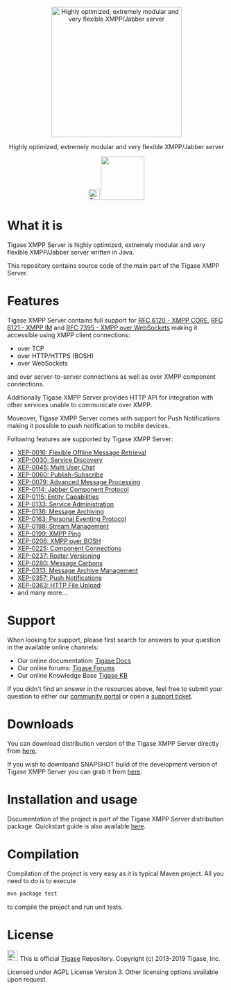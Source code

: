 <p align="center">
  <a href="https://tigase.net/">
    <img
      alt="Highly optimized, extremely modular and very flexible XMPP/Jabber server"
      src="https://github.com/tigaseinc/devops-youtrack/blob/master/assets/tigase-logo.png"
      width="300"
    />
  </a>
</p>

<p align="center">
  Highly optimized, extremely modular and very flexible XMPP/Jabber server
</p>

<p align="center">
  <img alt="Tigase Tigase Logo" src="https://github.com/tigaseinc/devops-youtrack/blob/master/assets/tigase-logo.png" width="25"/>
  <img src="https://tc.tigase.net/app/rest/builds/buildType:(id:TigaseServer_Build)/statusIcon" width="100"/>
</p>

# What it is

Tigase XMPP Server is highly optimized, extremely modular and very flexible XMPP/Jabber server written in Java.

This repository contains source code of the main part of the Tigase XMPP Server.

# Features

Tigase XMPP Server contains full support for [RFC 6120 - XMPP CORE](http://xmpp.org/rfcs/rfc6120.html), [RFC 6121 - XMPP IM](http://xmpp.org/rfcs/rfc6120.html) and [RFC 7395 - XMPP over WebSockets](https://tools.ietf.org/html/rfc7395) making it accessible using XMPP client connections:
* over TCP
* over HTTP/HTTPS (BOSH)
* over WebSockets

and over server-to-server connections as well as over XMPP component connections.

Additionally Tigase XMPP Server provides HTTP API for integration with other services unable to communicate over XMPP.

Moveover, Tigase XMPP Server comes with support for Push Notifications making it possible to push notification to mobile devices.

Following features are supported by Tigase XMPP Server:
* [XEP-0016: Flexible Offline Message Retrieval](http://xmpp.org/extensions/xep-0016.html)
* [XEP-0030: Service Discovery](http://xmpp.org/extensions/xep-0030.html)
* [XEP-0045: Multi User Chat](http://xmpp.org/extensions/xep-0045.html)
* [XEP-0060: Publish-Subscribe](http://xmpp.org/extensions/xep-0060.html)
* [XEP-0079: Advanced Message Processing](http://xmpp.org/extensions/xep-0079.html)
* [XEP-0114: Jabber Component Protocol](http://xmpp.org/extensions/xep-0114.html)
* [XEP-0115: Entity Capabilities](http://xmpp.org/extensions/xep-0115.html)
* [XEP-0133: Service Administration](http://xmpp.org/extensions/xep-0133.html)
* [XEP-0136: Message Archiving](http://xmpp.org/extensions/xep-0136.html)
* [XEP-0163: Personal Eventing Protocol](http://xmpp.org/extensions/xep-0163.html)
* [XEP-0198: Stream Management](http://xmpp.org/extensions/xep-0198.html)
* [XEP-0199: XMPP Ping](http://xmpp.org/extensions/xep-0199.html)
* [XEP-0206: XMPP over BOSH](http://xmpp.org/extensions/xep-0206.html)
* [XEP-0225: Component Connections](http://xmpp.org/extensions/xep-0225.html)
* [XEP-0237: Roster Versioning](http://xmpp.org/extensions/xep-0237.html)
* [XEP-0280: Message Carbons](http://xmpp.org/extensions/xep-0280.html)
* [XEP-0313: Message Archive Management](http://xmpp.org/extensions/xep-0313.html)
* [XEP-0357: Push Notifications](http://xmpp.org/extensions/xep-0357.html)
* [XEP-0363: HTTP File Upload](http://xmpp.org/extensions/xep-0363.html)
* and many more...

# Support

When looking for support, please first search for answers to your question in the available online channels:

* Our online documentation: [Tigase Docs](https://docs.tigase.net)
* Our online forums: [Tigase Forums](https://help.tigase.net/portal/community)
* Our online Knowledge Base [Tigase KB](https://help.tigase.net/portal/kb)

If you didn't find an answer in the resources above, feel free to submit your question to either our 
[community portal](https://help.tigase.net/portal/community) or open a [support ticket](https://help.tigase.net/portal/newticket).

# Downloads

You can download distribution version of the Tigase XMPP Server directly from [here](https://github.com/tigaseinc/tigase-server/releases).

If you wish to downloand SNAPSHOT build of the development version of Tigase XMPP Server you can grab it from [here](https://build.tigase.net/nightlies/dists/latest/tigase-server-dist-max.zip).

# Installation and usage

Documentation of the project is part of the Tigase XMPP Server distribution package. Quickstart guide is also available [here](https://docs.tigase.net/tigase-server/snapshot/Administration_Guide/html/#QuickStart).

# Compilation 

Compilation of the project is very easy as it is typical Maven project. All you need to do is to execute
````bash
mvn package test
````
to compile the project and run unit tests.

# License

<img alt="Tigase Tigase Logo" src="https://github.com/tigaseinc/devops-youtrack/blob/master/assets/tigase-logo.png" width="25"/> This is official <a href="https://tigase.net/">Tigase</a> Repository.
Copyright (c) 2013-2019 Tigase, Inc.

Licensed under AGPL License Version 3. Other licensing options available upon request.

